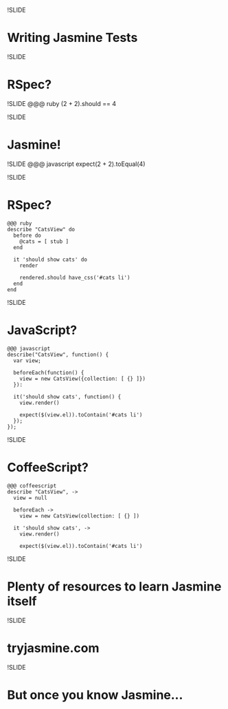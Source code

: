 !SLIDE
# Writing Jasmine Tests

!SLIDE
# RSpec?

!SLIDE
    @@@ ruby
    (2 + 2).should == 4

!SLIDE
# Jasmine!

!SLIDE
    @@@ javascript
    expect(2 + 2).toEqual(4)

!SLIDE
# RSpec?
    @@@ ruby
    describe "CatsView" do
      before do
        @cats = [ stub ]
      end

      it 'should show cats' do
        render

        rendered.should have_css('#cats li')
      end
    end

!SLIDE
# JavaScript?
    @@@ javascript
    describe("CatsView", function() {
      var view;

      beforeEach(function() {
        view = new CatsView({collection: [ {} ]})
      }):

      it('should show cats', function() {
        view.render()

        expect($(view.el)).toContain('#cats li')
      });
    });

!SLIDE
# CoffeeScript?
    @@@ coffeescript
    describe "CatsView", ->
      view = null

      beforeEach ->
        view = new CatsView(collection: [ {} ])

      it 'should show cats', ->
        view.render()

        expect($(view.el)).toContain('#cats li')

!SLIDE
# Plenty of resources to learn Jasmine itself

!SLIDE
# tryjasmine.com

!SLIDE
# But once you know Jasmine...


